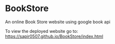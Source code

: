 # BookStore
An online Book Store website using google book api

To view the deployed website go to: https://sapir0507.github.io/BookStore/index.html
